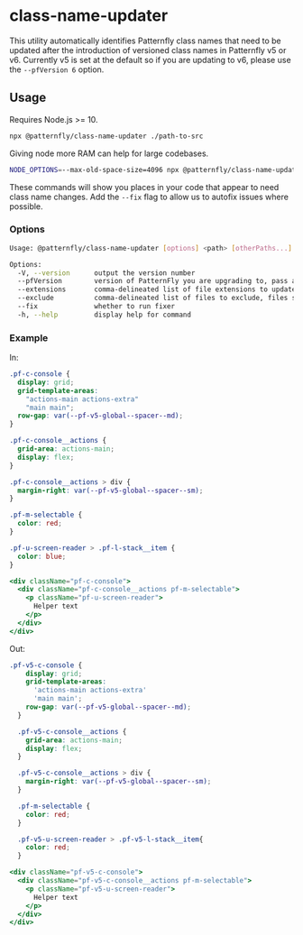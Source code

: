 # class-name-updater

This utility automatically identifies Patternfly class names that need to be updated after the introduction of versioned class names in Patternfly v5 or v6. Currently v5 is set at the default so if you are updating to v6, please use the `--pfVersion 6` option.

## Usage

Requires Node.js >= 10.

```sh
npx @patternfly/class-name-updater ./path-to-src
```

Giving node more RAM can help for large codebases.

```sh
NODE_OPTIONS=--max-old-space-size=4096 npx @patternfly/class-name-updater ./path-to-src
```

These commands will show you places in your code that appear to need class name changes. Add the `--fix` flag to allow us to autofix issues where possible.

### Options

```sh
Usage: @patternfly/class-name-updater [options] <path> [otherPaths...]

Options:
  -V, --version      output the version number
  --pfVersion        version of PatternFly you are upgrading to, pass as number (i.e. 6)
  --extensions       comma-delineated list of file extensions to update, by default includes css, scss, less, ts, tsx, js, jsx and md
  --exclude          comma-delineated list of files to exclude, files should include their path relative to where this utility is being called
  --fix              whether to run fixer
  -h, --help         display help for command
```

### Example

In:

```css
.pf-c-console {
  display: grid;
  grid-template-areas:
    "actions-main actions-extra"
    "main main";
  row-gap: var(--pf-v5-global--spacer--md);
}

.pf-c-console__actions {
  grid-area: actions-main;
  display: flex;
}

.pf-c-console__actions > div {
  margin-right: var(--pf-v5-global--spacer--sm);
}

.pf-m-selectable {
  color: red;
}

.pf-u-screen-reader > .pf-l-stack__item {
  color: blue;
}
```

```jsx
<div className="pf-c-console">
  <div className="pf-c-console__actions pf-m-selectable">
    <p className="pf-u-screen-reader">
      Helper text
    </p>
  </div>
</div>
```

Out:

```css
.pf-v5-c-console {
    display: grid;
    grid-template-areas:
      'actions-main actions-extra'
      'main main';
    row-gap: var(--pf-v5-global--spacer--md);
  }

  .pf-v5-c-console__actions {
    grid-area: actions-main;
    display: flex;
  }

  .pf-v5-c-console__actions > div {
    margin-right: var(--pf-v5-global--spacer--sm);
  }

  .pf-m-selectable {
    color: red;
  }

  .pf-v5-u-screen-reader > .pf-v5-l-stack__item{
    color: red;
  }
```

```jsx
<div className="pf-v5-c-console">
  <div className="pf-v5-c-console__actions pf-m-selectable">
    <p className="pf-v5-u-screen-reader">
      Helper text
    </p>
  </div>
</div>
```
